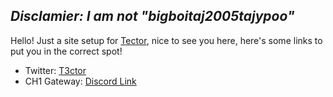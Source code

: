 ## ***Disclamier: I am not "bigboitaj2005tajypoo"***

Hello! Just a site setup for [Tector](https://twitter.com/t3ctor), nice to see you here, here's some links to put you in the correct spot!

- Twitter: [T3ctor](https://twitter.com/t3ctor)
- CH1 Gateway: [Discord Link](https://tajypoo.com/gateway)
